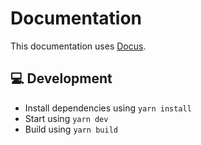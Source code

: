 # Documentation

This documentation uses [Docus](https://github.com/nuxt-themes/docus).

## 💻 Development

- Install dependencies using `yarn install`
- Start using `yarn dev`
- Build using `yarn build`
